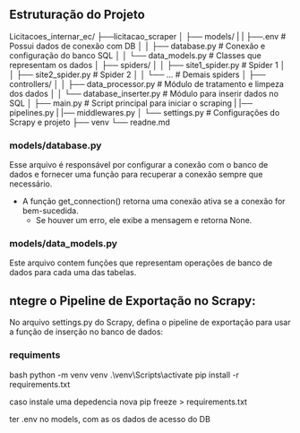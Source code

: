 ## Estruturação do Projeto
 

Licitacoes_internar_ec/
├──licitacao_scraper
│   ├── models/
|   |    ├──.env                 # Possui dados de conexão com DB
│   │   ├── database.py          # Conexão e configuração do banco SQL
│   │   └── data_models.py       # Classes que representam os dados
│   ├── spiders/
│   │   ├── site1_spider.py      # Spider 1
│   │   ├── site2_spider.py      # Spider 2
│   │   └── ...                  # Demais spiders
│   ├── controllers/
│   │   ├── data_processor.py    # Módulo de tratamento e limpeza dos dados
│   │   └── database_inserter.py # Módulo para inserir dados no SQL
│   ├── main.py                  # Script principal para iniciar o scraping
|   |──     pipelines.py
|   |──     middlewares.py
│   └── settings.py              # Configurações do Scrapy e projeto
├── venv
└── readne.md

### models/database.py
Esse arquivo é responsável por configurar a conexão com o banco de dados e fornecer uma função para recuperar a conexão sempre que necessário.
- A função get_connection() retorna uma conexão ativa se a conexão for bem-sucedida.
    - Se houver um erro, ele exibe a mensagem e retorna None.

### models/data_models.py
Este arquivo contem funções que representam operações de banco de dados para cada uma das tabelas.

## ntegre o Pipeline de Exportação no Scrapy:

No arquivo settings.py do Scrapy, defina o pipeline de exportação para usar a função de inserção no banco de dados:


### requiments

bash 
python -m venv venv
.\venv\Scripts\activate
pip install -r requirements.txt

caso instale uma depedencia nova 
pip freeze > requirements.txt

ter .env no models, com as os dados de acesso do DB
